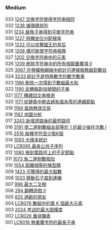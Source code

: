 ### Medium

033 [1247 交换字符使得字符串相同](./Medium/1247.md)  
032 [1238 循環碼排列](./Medium/1238.md)  
031 [1234 替換子串得到平衡字符串](./Medium/1234.md)  
030 [1227 飛機坐位分配根率](./Medium/1227.md)  
029 [1222 可以攻擊國王的皇后](./Medium/1222.md)  
028 [1208 儘可能使字符串相等](./Medium/1208.md)  
027 [1202 交換字符串中的元素](./Medium/1202.md)  
026 [1209 刪除字符串中的所有相鄰重覆項 II](./Medium/1209.md)  
025 [3067 在帶權樹網絡中統計可連接服務器對數目](./Medium/3067.md)  
024 [3233 統計不是特殊數字的數字數量](./Medium/3233.md)  
023 [1186 刪除一次得到子數組最大和](./Medium/1186.md)  
022 [1190 反轉每對括號間的子串](./Medium/1190.md)  
021 [1177 構建回文串檢測](./Medium/1177.md)  
020 [1171 從鏈表中刪去總和值為零的連續節點](./Medium/1171.md)  
019 [1169 查詢無效交易](./Medium/1169.md)  
018 [1162 地圖分析](./Medium/1162.md)  
017 [3243 新增道路後的最短路徑](./Medium/3243.md)  
016 [3191 使二進制數組全部等於 1 的最少操作次數 I](./Medium/3191.md)  
015 [2516 每種字符至少取K個](./Medium/2516.md)  
014 [1093 大樣本統計](./Medium/1093.md)  
013 [LCR095 最長公共子序列](./Medium/LCR095.md)  
012 [1080 根到葉路徑上的不足節點](./Medium/1080.md)  
011 [1073 負二進制數相加](./Medium/1073.md)  
010 [1054 距離相等的條型碼](./Medium/1054.md)  
009 [1423 可獲得的最大點數](./Medium/1423.md)  
008 [1033 移動石子直到連續](./Medium/1033.md)  
007 [998 最大二叉樹](./Medium/998.md)  
006 [294 翻轉遊戲 II](./Medium/294.md)  
005 [825 適齡的朋友](./Medium/825.md)  
004 [LCR076 數組中的第 K 個最大元素](./Medium/LCR076.md)  
003 [2024 考試的最大困擾度](./Medium/2024.md)  
002 [LCR026 重排鍊表](./Medium/LCR026.md)   
001 [LCR016 無重覆字符的最長子串](./Medium/LCR016.md)   